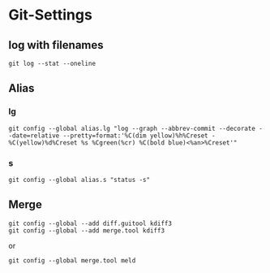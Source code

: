 # Git-Settings

## log with filenames
``` git
git log --stat --oneline
```

## Alias

### lg
```
git config --global alias.lg "log --graph --abbrev-commit --decorate --date=relative --pretty=format:'%C(dim yellow)%h%Creset -%C(yellow)%d%Creset %s %Cgreen(%cr) %C(bold blue)<%an>%Creset'"
```

### s
```
git config --global alias.s "status -s"
```
## Merge

```
git config --global --add diff.guitool kdiff3
git config --global --add merge.tool kdiff3
```

or

```
git config --global merge.tool meld
```
